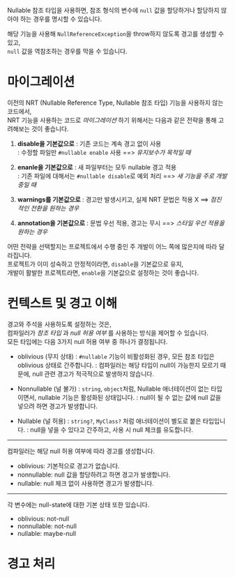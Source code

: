 Nullable 참조 타입을 사용하면, 참조 형식의 변수에 `null` 값을 할당하거나 할당하지 않아야 하는 경우를 명시할 수 있습니다.    

해당 기능을 사용해 `NullReferenceException`을 throw하지 않도록 경고를 생성할 수 있고,     
`null` 값을 역참조하는 경우를 막을 수 있습니다.    

# 마이그레이션 
이전의 NRT (Nullable Reference Type, Nullable 참조 타입) 기능을 사용하지 않는 코드에서,    
NRT 기능을 사용하는 코드로 _마이그레이션_ 하기 위해서는 다음과 같은 전략을 통해 고려해보는 것이 좋습니다.     

1. **disable을 기본값으로**
: 기존 코드는 계속 경고 없이 사용     
: 수정할 파일만 `#nullable enable` 사용 
==> _유지보수가 목적일 때_

2. **enanle을 기본값으로**
: 새 파일부터는 모두 nullable 경고 적용     
: 기존 파일에 대해서는 `#nullable disable`로 예외 처리
==> _새 기능을 주로 개발 중일 때_

3. **warnings를 기본값으로**
: 경고만 발생시키고, 실제 NRT 문법은 적용 X
==> _점진적인 전환을 원하는 경우_

4. **annotation을 기본값으로**
: 문법 우선 적용, 경고는 무시
==> _스타일 우선 적용을 원하는 경우_

어떤 전략을 선택할지는 프로젝트에서 수행 중인 주 개발이 어느 쪽에 많은지에 따라 달라집니다.     
프로젝트가 이미 성숙하고 안정적이라면, `disable`을 기본값으로 유지,    
개발이 활발한 프로젝트라면, `enable`을 기본값으로 설정하는 것이 좋습니다.    

# 컨텍스트 및 경고 이해
경고와 주석을 사용하도록 설정하는 것은,    
컴파일러가 _참조 타입_ 과 _null 허용 여부_ 를 사용하는 방식을 제어할 수 있습니다.    
모든 타입에는 다음 3가지 null 허용 여부 중 하나가 결정됩니다.

- oblivious (무지 상태)
: `#nullable` 기능이 비활성화된 경우, 모든 참조 타입은 oblivious 상태로 간주합니다.
: 컴파일러는 해당 타입이 null이 가능한지 모르기 때문에, null 관련 경고가 적극적으로 발생하지 않습니다.

- Nonnullable (널 불가)
: `string`, `object`처럼, Nullable 애너테이션이 없는 타입이면서, nullable 기능은 활성화된 상태입니다.
: null이 될 수 없는 값에 null 값을 넣으려 하면 경고가 발생합니다.

- Nullable (널 허용)
: `string?`, `MyClass?` 처럼 애너테이션이 별도로 붙은 타입입니다.
: null을 넣을 수 있다고 간주하고, 사용 시 null 체크를 유도합니다.

---
컴파일러는 해당 null 허용 여부에 따라 경고를 생성합니다.    

- oblivious: 기본적으로 경고가 없습니다.
- nonnullable: null 값을 할당하려고 하면 경고가 발생합니다.
- nullable: null 체크 없이 사용하면 경고가 발생합니다.

---
각 변수에는 null-state에 대한 기본 상태 또한 있습니다. 

- oblivious: not-null
- nonnullable: not-null
- nullable: maybe-null

# 경고 처리
